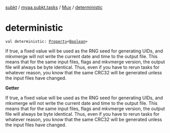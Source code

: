 [subkt](../../index.md) / [myaa.subkt.tasks](../index.md) / [Mux](index.md) / [deterministic](./deterministic.md)

# deterministic

`val deterministic: `[`Property`](https://docs.gradle.org/current/javadoc/org/gradle/api/provider/Property.html)`<`[`Boolean`](https://kotlinlang.org/api/latest/jvm/stdlib/kotlin/-boolean/index.html)`>`

If true, a fixed value will be used as the RNG seed for generating UIDs,
and mkvmerge will not write the current date and time to the output file.
This means that for the same input files, flags and mkvmerge version,
the output file will always be byte identical.
Thus, even if you have to rerun tasks for whatever reason, you know that
the same CRC32 will be generated unless the input files have changed.

**Getter**

If true, a fixed value will be used as the RNG seed for generating UIDs,
and mkvmerge will not write the current date and time to the output file.
This means that for the same input files, flags and mkvmerge version,
the output file will always be byte identical.
Thus, even if you have to rerun tasks for whatever reason, you know that
the same CRC32 will be generated unless the input files have changed.

